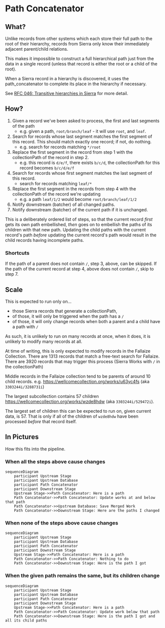 # Path Concatenator

## What?

Unlike records from other systems which each store their full path to the root of their hierarchy,
records from Sierra only know their immediately adjacent parent/child relations.

This makes it impossible to construct a full hierarchical path just from the data in a single record (unless that
record is either the root or a child of the root).

When a Sierra record in a hierarchy is discovered, it uses the path_concatenator to complete its place in the hierarchy
if necessary.

See [RFC 046: Transitive hierarchies in Sierra](https://github.com/wellcomecollection/docs/tree/main/rfcs/046-transitive-sierra-hierarchies)
for more detail.

## How?

1. Given a record we've been asked to process, the first and last segments of the path
    * e.g. given a path, `root/branch/leaf` - it will use `root`, and `leaf`.
2. Search for records whose last segment matches the first segment of this record. This should match exactly one record; if not, do nothing.
    * e.g. search for records matching `*/root`
3. Replace the first segment in the record from step 1 with the collectionPath of the record in step 2.
    * e.g. this record is `d/e/f`, there exists `b/c/d`, the collectionPath for this record becomes `b/c/d/e/f`
4. Search for records whose first segment matches the last segment of this record.
    * search for records matching `leaf/*`
5. Replace the first segment in the records from step 4 with the collectionPath of the record we're updating
    * e.g. a path `leaf/1/2` would become `root/branch/leaf/1/2`
6. Notify downstream (batcher) of all changed paths.
7. Notify downstream (batcher) of the current path if it is unchanged.

This is a deliberately ordered list of steps, so that the current record *first* gets its own path embellished, *then*
goes on to embellish the paths of its children with that new path.  Updating the child paths with the current record's
path _before_ updating the current record's path would result in the child records having incomplete paths.

### Shortcuts

If the path of a parent does not contain `/`, step 3, above, can be skipped.
If the path of the current record at step 4, above does not contain `/`, skip to step 7.

## Scale

This is expected to run only on...

* those Sierra records that generate a collectionPath,
* of those, it will only be triggered when the path has a `/`
* of those, it will only change records when both a parent and a child have a path with `/`

As such, it is unlikely to run on many records at once, when it does, it is unlikely to 
modify many records at all.

At time of writing, this is only expected to modify records in the Fallaize Collection.
There are 1313 records that match a free-text search for Fallaize.  There are 3920 records
that may trigger this process (Sierra Works with `/` in the collectionPath)

Middle records in the Fallaize collection tend to be parents of around 10 child records.
e.g. https://wellcomecollection.org/works/u63yc4fs (aka `3303244i/3288731i`)

The largest subcollection contains 57 children
https://wellcomecollection.org/works/wzde8hdw (aka `3303244i/529472i`).

The largest set of children this can be expected to run on, given current data, is 57.
That is only if all of the children of `wzde8hdw` have been processed _before_ that record itself.


## In Pictures
How this fits into the pipeline.

### When all the steps above cause changes

```mermaid
sequenceDiagram
    participant Upstream Stage
    participant Upstream Database
    participant Path Concatenator
    participant Downstream Stage
    Upstream Stage->>Path Concatenator: Here is a path
    Path Concatenator->>Path Concatenator: Update works at and below that path
    Path Concatenator->>Upstream Database: Save Merged Work
    Path Concatenator->>Downstream Stage: Here are the paths I changed
```

### When none of the steps above cause changes

```mermaid
sequenceDiagram
    participant Upstream Stage
    participant Upstream Database
    participant Path Concatenator
    participant Downstream Stage
    Upstream Stage->>Path Concatenator: Here is a path
    Path Concatenator->>Path Concatenator: Nothing to do
    Path Concatenator->>Downstream Stage: Here is the path I got
```

### When the given path remains the same, but its children change

```mermaid
sequenceDiagram
    participant Upstream Stage
    participant Upstream Database
    participant Path Concatenator
    participant Downstream Stage
    Upstream Stage->>Path Concatenator: Here is a path
    Path Concatenator->>Path Concatenator: Update work below that path
    Path Concatenator->>Downstream Stage: Here is the path I got and all its child paths
```

